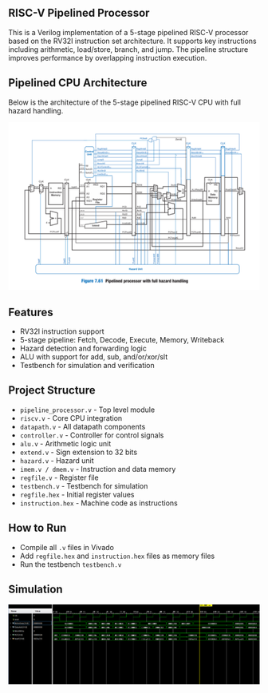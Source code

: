 ## RISC-V Pipelined Processor
This is a Verilog implementation of a 5-stage pipelined RISC-V processor based on the RV32I instruction set architecture. It supports key instructions including arithmetic, load/store, branch, and jump. The pipeline structure improves performance by overlapping instruction execution.

##  Pipelined CPU Architecture

Below is the architecture of the 5-stage pipelined RISC-V CPU with full hazard handling.

![Pipeline Diagram](assets/pipeline_diagram.png)



##  Features

- RV32I instruction support
- 5-stage pipeline: Fetch, Decode, Execute, Memory, Writeback
- Hazard detection and forwarding logic
- ALU with support for add, sub, and/or/xor/slt
- Testbench for simulation and verification

 ##  Project Structure
- `pipeline_processor.v` - Top level module
- `riscv.v` - Core CPU integration
- `datapath.v` - All datapath components
- `controller.v` - Controller for control signals
- `alu.v` - Arithmetic logic unit
- `extend.v` - Sign extension to 32 bits
- `hazard.v` - Hazard unit
- `imem.v / dmem.v` - Instruction and data memory
- `regfile.v` - Register file
- `testbench.v` - Testbench for simulation
- `regfile.hex` - Initial register values
- `instruction.hex` - Machine code as instructions

##  How to Run
- Compile all `.v` files in Vivado
- Add `regfile.hex` and `instruction.hex` files as memory files
- Run the testbench `testbench.v`

##  Simulation
![Simulation](assets/simulation.png)
  
  
  
